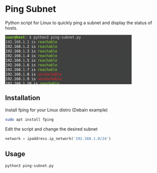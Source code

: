 # Ping Subnet

Python script for Linux to quickly ping a subnet and display the status of hosts.

![Ping example](images/example.png)

## Installation

Install fping for your Linux distro (Debain example)
```bash
sudo apt install fping
```

Edit the script and change the desired subnet
```python
network = ipaddress.ip_network('192.168.1.0/24')
```

## Usage

```bash
python3 ping-subnet.py
```

